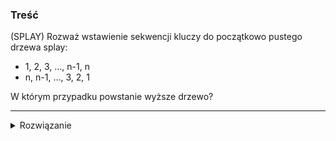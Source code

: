### Treść
(SPLAY)
Rozważ wstawienie sekwencji kluczy do początkowo pustego drzewa splay:
* 1, 2, 3, ..., n-1, n
* n, n-1, ..., 3, 2, 1

W którym przypadku powstanie wyższe drzewo?

------
<details><summary>Rozwiązanie</summary>

Dla pierwszej sekwencji będziemy dodawali nowy wierzchołek `x` w miejsce pustego syna korzenia, a następnie rotowali w taki sposób, żeby korzeń stał się lewym synem `x`.
Stan drzewa po wstawieniu kluczy 1, 2, 3, 4, 5, 6, 7
![](https://i.imgur.com/vAqsZVg.png)

Analogicznie dla drugiej sekkwencji. 
Dodajemy nowy wierzchołek `x` na lewo od korzenia a następnie rotujemy go w taki sposób, że korzeń staje się prawym synem `x`.
Stan drzewa po wstawieniu kluczy 7, 6, 5, 4, 3, 2, 1
![](https://i.imgur.com/DWmmxwv.png)


Dla obydwu sekwencji otrzymamy liniowe drzewo, więc ich wysokość jest sobie równa.
<p>
    
